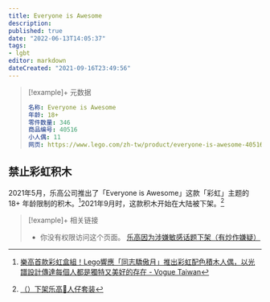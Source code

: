 ```yaml
---
title: Everyone is Awesome
description:
published: true
date: "2022-06-13T14:05:37"
tags:
- lgbt
editor: markdown
dateCreated: "2021-09-16T23:49:56"
---
```


> [!example]+ 元数据
>
> ```yaml
> 名称: Everyone is Awesome
> 年龄: 18+
> 零件数量: 346
> 商品编号: 40516
> 小人偶: 11
> 网页: https://www.lego.com/zh-tw/product/everyone-is-awesome-40516
> ```

## 禁止彩虹积木

2021年5月，乐高公司推出了「Everyone is Awesome」这款「彩虹」主题的 18+ 年龄限制的积木。[^lgbtq]2021年9月时，这款积木开始在大陆被下架。[^247094324]

[^lgbtq]: [樂高首款彩虹盒組！Lego響應「同志驕傲月」推出彩虹配色積木人偶，以光譜設計傳達每個人都是獨特又美好的存在 - Vogue Taiwan](https://web.archive.org/web/20210916151729/https://www.vogue.com.tw/lifestyle/article/lego-lgbtq-everyone-is-awesome)

[^247094324]: [（）下架乐高🌈人仔套装](https://web.archive.org/web/20210916154405/https://www.douban.com/group/topic/247094324/)

> [!example]+ 相关链接
>
> +   你没有权限访问这个页面。 [乐高因为涉嫌敏感话题下架（有炒作嫌疑）](https://wap.douban.com/group/topic/247075658)
